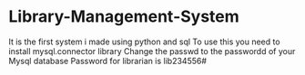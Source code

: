 # Library-Management-System
It is the first system i made using python and sql
To use this you need to install mysql.connector library 
Change the passwd to the passwordd of your Mysql database
Password for librarian is lib234556#
